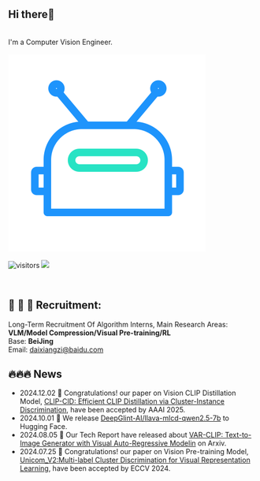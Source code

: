 ## Hi there👋
<br>I'm a Computer Vision Engineer.<br>  
![robot](./img/jiqiren.svg)

![visitors](https://visitor-badge.laobi.icu/badge?page_id=daixiangzi.daixiangzi)
[![](https://img.shields.io/github/followers/daixiangzi?color=27da6b&logo=Handshake)](https://github.com/daixiangzi?tab=followers)
<p align="left">
<br>

## 📣 📣 📣 Recruitment:
Long-Term Recruitment Of Algorithm Interns, Main Research Areas:   
**VLM/Model Compression/Visual Pre-training/RL**  
Base: **BeiJing**   
Email: daixiangzi@baidu.com

## 🔥🔥🔥 News
* 2024.12.02 🎉 Congratulations! our paper on Vision CLIP Distillation Model, [CLIP-CID: Efficient CLIP Distillation via Cluster-Instance Discrimination](https://arxiv.org/pdf/2408.09441), have been accepted by  AAAI 2025.
* 2024.10.01 🎉 We release [DeepGlint-AI/llava-mlcd-qwen2.5-7b](https://huggingface.co/DeepGlint-AI/llava-mlcd-qwen2.5-7b) to Hugging Face.
* 2024.08.05 🎉 Our Tech Report have released about [VAR-CLIP: Text-to-Image Generator with Visual Auto-Regressive Modelin](https://arxiv.org/pdf/2408.01181) on Arxiv.
* 2024.07.25 🎉 Congratulations! our paper on Vision Pre-training Model, [Unicom_V2:Multi-label Cluster Discrimination for Visual Representation Learning](https://arxiv.org/abs/2407.17331), have been accepted by ECCV 2024.
<!--
**daixiangzi/daixiangzi** is a ✨ _special_ ✨ repository because its `README.md` (this file) appears on your GitHub profile.

Here are some ideas to get you started:

- 🔭 I’m currently working on ...
- 🌱 I’m currently learning ...
- 👯 I’m looking to collaborate on ...
- 🤔 I’m looking for help with ...
- 💬 Ask me about ...
- 📫 How to reach me: ...
- 😄 Pronouns: ...
- ⚡ Fun fact: ...
-->
